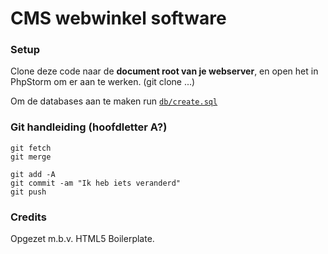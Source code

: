# CMS webwinkel software

### Setup

Clone deze code naar de **document root van je webserver**, en open het in PhpStorm om er aan te werken. (git clone ...)

Om de databases aan te maken run [`db/create.sql`](./db/create.sql)

### Git handleiding (hoofdletter A?)

```shell script
git fetch
git merge

git add -A
git commit -am "Ik heb iets veranderd"
git push
```

### Credits

Opgezet m.b.v. HTML5 Boilerplate.
